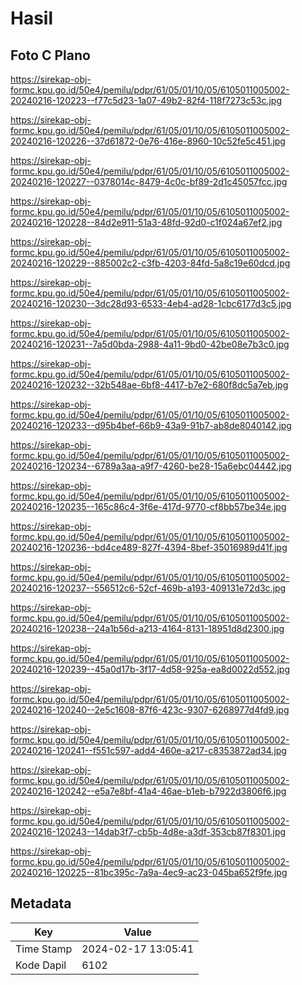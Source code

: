 # Hasil

## Foto C Plano

https://sirekap-obj-formc.kpu.go.id/50e4/pemilu/pdpr/61/05/01/10/05/6105011005002-20240216-120223--f77c5d23-1a07-49b2-82f4-118f7273c53c.jpg

https://sirekap-obj-formc.kpu.go.id/50e4/pemilu/pdpr/61/05/01/10/05/6105011005002-20240216-120226--37d61872-0e76-416e-8960-10c52fe5c451.jpg

https://sirekap-obj-formc.kpu.go.id/50e4/pemilu/pdpr/61/05/01/10/05/6105011005002-20240216-120227--0378014c-8479-4c0c-bf89-2d1c45057fcc.jpg

https://sirekap-obj-formc.kpu.go.id/50e4/pemilu/pdpr/61/05/01/10/05/6105011005002-20240216-120228--84d2e911-51a3-48fd-92d0-c1f024a67ef2.jpg

https://sirekap-obj-formc.kpu.go.id/50e4/pemilu/pdpr/61/05/01/10/05/6105011005002-20240216-120229--885002c2-c3fb-4203-84fd-5a8c19e60dcd.jpg

https://sirekap-obj-formc.kpu.go.id/50e4/pemilu/pdpr/61/05/01/10/05/6105011005002-20240216-120230--3dc28d93-6533-4eb4-ad28-1cbc6177d3c5.jpg

https://sirekap-obj-formc.kpu.go.id/50e4/pemilu/pdpr/61/05/01/10/05/6105011005002-20240216-120231--7a5d0bda-2988-4a11-9bd0-42be08e7b3c0.jpg

https://sirekap-obj-formc.kpu.go.id/50e4/pemilu/pdpr/61/05/01/10/05/6105011005002-20240216-120232--32b548ae-6bf8-4417-b7e2-680f8dc5a7eb.jpg

https://sirekap-obj-formc.kpu.go.id/50e4/pemilu/pdpr/61/05/01/10/05/6105011005002-20240216-120233--d95b4bef-66b9-43a9-91b7-ab8de8040142.jpg

https://sirekap-obj-formc.kpu.go.id/50e4/pemilu/pdpr/61/05/01/10/05/6105011005002-20240216-120234--6789a3aa-a9f7-4260-be28-15a6ebc04442.jpg

https://sirekap-obj-formc.kpu.go.id/50e4/pemilu/pdpr/61/05/01/10/05/6105011005002-20240216-120235--165c86c4-3f6e-417d-9770-cf8bb57be34e.jpg

https://sirekap-obj-formc.kpu.go.id/50e4/pemilu/pdpr/61/05/01/10/05/6105011005002-20240216-120236--bd4ce489-827f-4394-8bef-35016989d41f.jpg

https://sirekap-obj-formc.kpu.go.id/50e4/pemilu/pdpr/61/05/01/10/05/6105011005002-20240216-120237--556512c6-52cf-469b-a193-409131e72d3c.jpg

https://sirekap-obj-formc.kpu.go.id/50e4/pemilu/pdpr/61/05/01/10/05/6105011005002-20240216-120238--24a1b56d-a213-4164-8131-18951d8d2300.jpg

https://sirekap-obj-formc.kpu.go.id/50e4/pemilu/pdpr/61/05/01/10/05/6105011005002-20240216-120239--45a0d17b-3f17-4d58-925a-ea8d0022d552.jpg

https://sirekap-obj-formc.kpu.go.id/50e4/pemilu/pdpr/61/05/01/10/05/6105011005002-20240216-120240--2e5c1608-87f6-423c-9307-6268977d4fd9.jpg

https://sirekap-obj-formc.kpu.go.id/50e4/pemilu/pdpr/61/05/01/10/05/6105011005002-20240216-120241--f551c597-add4-460e-a217-c8353872ad34.jpg

https://sirekap-obj-formc.kpu.go.id/50e4/pemilu/pdpr/61/05/01/10/05/6105011005002-20240216-120242--e5a7e8bf-41a4-46ae-b1eb-b7922d3806f6.jpg

https://sirekap-obj-formc.kpu.go.id/50e4/pemilu/pdpr/61/05/01/10/05/6105011005002-20240216-120243--14dab3f7-cb5b-4d8e-a3df-353cb87f8301.jpg

https://sirekap-obj-formc.kpu.go.id/50e4/pemilu/pdpr/61/05/01/10/05/6105011005002-20240216-120225--81bc395c-7a9a-4ec9-ac23-045ba652f9fe.jpg


## Metadata

| Key        | Value               |
| ---------- | ------------------- |
| Time Stamp | 2024-02-17 13:05:41 |
| Kode Dapil | 6102                |



